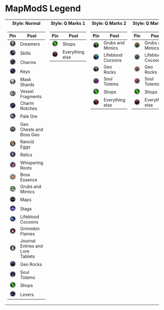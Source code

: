 # MapModS Legend
<table>
<tr><th>Style: Normal</th><th>Style: Q Marks 1</th><th>Style: Q Marks 2</th><th>Style: Q Marks 3</th><th>Borders</th><th>Transition Mode Rooms</th></tr>
<tr valign=top><td>

|Pin|Pool|
|--|--|
|![](./MapModS/Resources/Pins/pinDreamer.png)|Dreamers|
|![](./MapModS/Resources/Pins/pinSkill.png)|Skills|
|![](./MapModS/Resources/Pins/pinCharm.png)|Charms|
|![](./MapModS/Resources/Pins/pinKey.png)|Keys|
|![](./MapModS/Resources/Pins/pinMask.png)|Mask Shards|
|![](./MapModS/Resources/Pins/pinVessel.png)|Vessel Fragments|
|![](./MapModS/Resources/Pins/pinNotch.png)|Charm Notches|
|![](./MapModS/Resources/Pins/pinOre.png)|Pale Ore|
|![](./MapModS/Resources/Pins/pinGeo.png)|Geo Chests and Boss Geo|
|![](./MapModS/Resources/Pins/pinEgg.png)|Rancid Eggs|
|![](./MapModS/Resources/Pins/pinRelic.png)|Relics|
|![](./MapModS/Resources/Pins/pinRoot.png)|Whispering Roots|
|![](./MapModS/Resources/Pins/pinEssenceBoss.png)|Boss Essence|
|![](./MapModS/Resources/Pins/pinGrub.png)|Grubs and Mimics|
|![](./MapModS/Resources/Pins/pinMap.png)|Maps|
|![](./MapModS/Resources/Pins/pinStag.png)|Stags|
|![](./MapModS/Resources/Pins/pinCocoon.png)|Lifeblood Cocoons|
|![](./MapModS/Resources/Pins/pinFlame.png)|Grimmkin Flames|
|![](./MapModS/Resources/Pins/pinLore.png)|Journal Entries and Lore Tablets|
|![](./MapModS/Resources/Pins/pinRock.png)|Geo Rocks|
|![](./MapModS/Resources/Pins/pinTotem.png)|Soul Totems|
|![](./MapModS/Resources/Pins/pinShop.png)|Shops|
|![](./MapModS/Resources/Pins/pinLever.png)|Levers|
  
</td><td>

|Pin|Pool|
|--|--|
|![](./MapModS/Resources/Pins/pinShop.png)|Shops|
|![](./MapModS/Resources/Pins/pinUnknown.png)|Everything else|
  
</td><td>

|Pin|Pool|
|--|--|
|![](./MapModS/Resources/Pins/pinUnknown_GrubInv.png)|Grubs and Mimics|
|![](./MapModS/Resources/Pins/pinUnknown_LifebloodInv.png)|Lifeblood Cocoons|
|![](./MapModS/Resources/Pins/pinUnknown_GeoRockInv.png)|Geo Rocks|
|![](./MapModS/Resources/Pins/pinUnknown_TotemInv.png)|Soul Totems|
|![](./MapModS/Resources/Pins/pinShop.png)|Shops|
|![](./MapModS/Resources/Pins/pinUnknown.png)|Everything else|
  
</td><td>
  
|Pin|Pool|
|--|--|
|![](./MapModS/Resources/Pins/pinUnknown_Grub.png)|Grubs and Mimics|
|![](./MapModS/Resources/Pins/pinUnknown_Lifeblood.png)|Lifeblood Cocoons|
|![](./MapModS/Resources/Pins/pinUnknown_GeoRock.png)|Geo Rocks|
|![](./MapModS/Resources/Pins/pinUnknown_Totem.png)|Soul Totems|
|![](./MapModS/Resources/Pins/pinShop.png)|Shops|
|![](./MapModS/Resources/Pins/pinUnknown.png)|Everything else|
  
</td><td>
  
|Color|Meaning|
|--|--|
|![](./MapModS/Resources/Pins/pinBlank.png)|Normal|
|![](./MapModS/Resources/Pins/pinBlankGreen.png)|Previewed|
|![](./MapModS/Resources/Pins/pinBlankCyan.png)|Persistent|
|![](./MapModS/Resources/Pins/pinBlankRed.png)|Reachable by sequence break|
  
</td><td>

|Color|Meaning|
|--|--|
|Green|Current room|
|Cyan|Adjacent visited room|
|Red|Out-of-logic visited room|
|Yellow|Selected visited room|
|White|None of the above, visited room|


|Brightness|Meaning|
|--|--|
|Bright|Contains unchecked transitions|
|Dark|Fully explored| 
    
</td></tr> </table>

